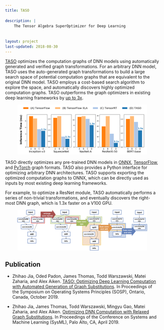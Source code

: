```yaml
---
title: TASO

description: |
    The Tensor Algebra SuperOptimizer for Deep Learning


layout: project
last-updated: 2018-08-30
---
```


[TASO](https://github.com/jiazhihao/TASO) optimizes the computation graphs of DNN models using automatically generated and verified graph transformations.
For an arbitrary DNN model, TASO uses the auto-generated graph transformations to build a large search space of potential computation graphs that are equivalent to the original DNN model.
TASO employs a cost-based search algorithm to explore the space, and automatically discovers highly optimized computation graphs.
TASO outperforms the graph optimizers in existing deep learning frameworks by [up to 3x](http://theory.stanford.edu/~aiken/publications/papers/sosp19.pdf).

<figure>
<img src="/img/taso/inference.png">
</figure>

TASO directly optimizes any pre-trained DNN models in [ONNX](https://onnx.ai), [TensorFlow](https://www.tensorflow.org/guide/saved_model), and [PyTorch](https://pytorch.org/docs/stable/onnx.html) graph formats.
TASO also provides a Python interface for optimizing arbitrary DNN architectures.
TASO supports exporting the optimized computation graphs to ONNX, which can be directly used as inputs by most existing deep learning frameworks.

For example, to optimize a ResNet module, TASO automatically performs a series of non-trivial transformations, and eventually discovers the right-most DNN graph, which is 1.3x faster on a V100 GPU.

<figure>
<img src="/img/taso/graph_subst.png">
</figure>

## Publication
* Zhihao Jia, Oded Padon, James Thomas, Todd Warszawski, Matei Zaharia, and Alex Aiken. [TASO: Optimizing Deep Learning Computation with Automated Generation of Graph Substitutions](https://cs.stanford.edu/~zhihao/papers/sosp19.pdf). In Proceedings of the Symposium on Operating Systems Principles (SOSP), Ontario, Canada, October 2019.

* Zhihao Jia, James Thomas, Todd Warszawski, Mingyu Gao, Matei Zaharia, and Alex Aiken. [Optimizing DNN Computation with Relaxed Graph Substitutions](https://theory.stanford.edu/~aiken/publications/papers/sysml19b.pdf). In Proceedings of the Conference on Systems and Machine Learning (SysML), Palo Alto, CA, April 2019.


